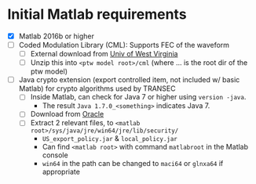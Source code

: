 # Initial Matlab requirements
* [X] Matlab 2016b or higher
* [ ] Coded Modulation Library (CML): Supports FEC of the waveform
  * [ ] External download from [Univ of West Virginia](https://wcrl.csee.wvu.edu/wiki/Coded_Modulation_Library)
  * [ ] Unzip this into `<ptw model root>/cml` (where ... is the root dir of the ptw model)
* [ ] Java crypto extension (export controlled item, not included w/ basic Matlab) for crypto algorithms used by TRANSEC
  * [ ] Inside Matlab, can check for Java 7 or higher using `version -java`.
    * The result `Java 1.7.0_<something>` indicates Java 7.
  * [ ] Download from [Oracle](http://www.oracle.com/technetwork/java/javase/downloads/jce-7-download-432124.html)
  * [ ] Extract 2 relevant files, to `<matlab root>/sys/java/jre/win64/jre/lib/security/`
    * `US_export_policy.jar` & `local_policy.jar`
    * Can find `<matlab root>` with command `matlabroot` in the Matlab console
    * `win64` in the path can be changed to `maci64` or `glnxa64` if appropriate


